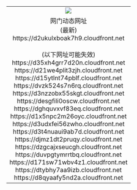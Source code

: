 ﻿<table>
  <tr></tr>
  <tr><td colspan=2 align=center><img src="https://d2ukulxboak7h9.cloudfront.net/Up/oGate.jpg" /></td></tr>
  <tr><td colspan=2 align=center>网门动态网址<br/>(最新)
<br>https://d2ukulxboak7h9.cloudfront.net
<br/><br/>(以下网址可能失效)
<br>https://d35xh4grr7d20n.cloudfront.net
<br>https://d21we4plit3zjh.cloudfront.net
<br>https://d15ytlnt74pblf.cloudfront.net
<br>https://dvzk524s7n6rq.cloudfront.net
<br>https://d3nzzobx55skgt.cloudfront.net
<br>https://desgfili0oscw.cloudfront.net
<br>https://dghquvxvf83eq.cloudfront.net
<br>https://d1x5npc2m26oyc.cloudfront.net
<br>https://d3udxfei56zwho.cloudfront.net
<br>https://d3t4nuaui9ab7d.cloudfront.net
<br>https://djmz1dt2pruqy.cloudfront.net
<br>https://dzgcajxseucgh.cloudfront.net
<br>https://duvpgtymrrtbq.cloudfront.net
<br>https://d171sw71wbv4z1.cloudfront.net
<br>https://dtybhy7aa9izb.cloudfront.net
<br>https://d8qyaafy5nd2a.cloudfront.net
    </td>
  </tr>
</table>
